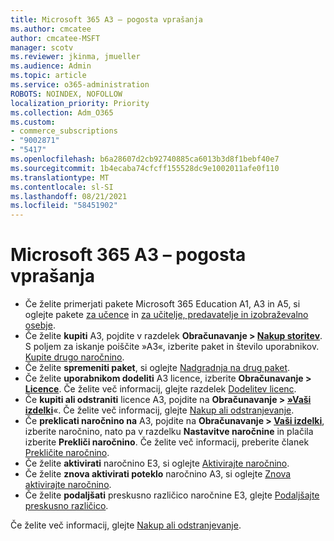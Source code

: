 ```yaml
---
title: Microsoft 365 A3 – pogosta vprašanja
ms.author: cmcatee
author: cmcatee-MSFT
manager: scotv
ms.reviewer: jkinma, jmueller
ms.audience: Admin
ms.topic: article
ms.service: o365-administration
ROBOTS: NOINDEX, NOFOLLOW
localization_priority: Priority
ms.collection: Adm_O365
ms.custom:
- commerce_subscriptions
- "9002871"
- "5417"
ms.openlocfilehash: b6a28607d2cb92740885ca6013b3d8f1bebf40e7
ms.sourcegitcommit: 1b4ecaba74cfcff155528dc9e1002011afe0f110
ms.translationtype: MT
ms.contentlocale: sl-SI
ms.lasthandoff: 08/21/2021
ms.locfileid: "58451902"
---
```

# <a name="microsoft-365-a3-faq"></a>Microsoft 365 A3 – pogosta vprašanja

- Če želite primerjati pakete Microsoft 365 Education A1, A3 in A5, si oglejte pakete [za učence](https://www.microsoft.com/microsoft-365/academic/compare-office-365-education-plans?activetab=tab:primaryr1) in [za učitelje, predavatelje in izobraževalno osebje](https://www.microsoft.com/microsoft-365/academic/compare-office-365-education-plans?activetab=tab:primaryr2).
- Če želite **kupiti** A3, pojdite v razdelek **Obračunavanje > [Nakup storitev](https://go.microsoft.com/fwlink/p/?linkid=868433)**. S poljem za iskanje poiščite »A3«, izberite paket in število uporabnikov. [Kupite drugo naročnino](https://docs.microsoft.com/microsoft-365/commerce/try-or-buy-microsoft-365#buy-a-different-subscription).
- Če želite **spremeniti paket**, si oglejte [Nadgradnja na drug paket](https://docs.microsoft.com/microsoft-365/commerce/subscriptions/upgrade-to-different-plan).
- Če želite **uporabnikom dodeliti** A3 licence, izberite **Obračunavanje > [Licence](https://go.microsoft.com/fwlink/p/?linkid=842264)**. Če želite več informacij, glejte razdelek [Dodelitev licenc](https://docs.microsoft.com/microsoft-365/admin/manage/assign-licenses-to-users).
- Če **kupiti ali odstraniti** licence A3, pojdite na **Obračunavanje > [»Vaši izdelki](https://go.microsoft.com/fwlink/p/?linkid=842054)**«. Če želite več informacij, glejte [Nakup ali odstranjevanje](https://docs.microsoft.com/microsoft-365/commerce/licenses/buy-licenses).
- Če **preklicati naročnino na** A3, pojdite na **Obračunavanje > [Vaši izdelki](https://go.microsoft.com/fwlink/p/?linkid=842054)**, izberite naročnino, nato pa v razdelku **Nastavitve naročnine** in plačila izberite **Prekliči naročnino**. Če želite več informacij, preberite članek [Prekličite naročnino](https://docs.microsoft.com/microsoft-365/commerce/subscriptions/cancel-your-subscription).
- Če želite **aktivirati** naročnino E3, si oglejte [Aktivirajte naročnino](https://docs.microsoft.com/alchemyinsights/activate-your-office-365-subscription).
- Če želite **znova aktivirati poteklo** naročnino A3, si oglejte [Znova aktivirajte naročnino](https://docs.microsoft.com/alchemyinsights/reactivate-your-subscription).
- Če želite **podaljšati** preskusno različico naročnine E3, glejte [Podaljšajte preskusno različico](https://docs.microsoft.com/microsoft-365/commerce/extend-your-trial).

Če želite več informacij, glejte [Nakup ali odstranjevanje](https://docs.microsoft.com/microsoft-365/commerce/licenses/buy-licenses).